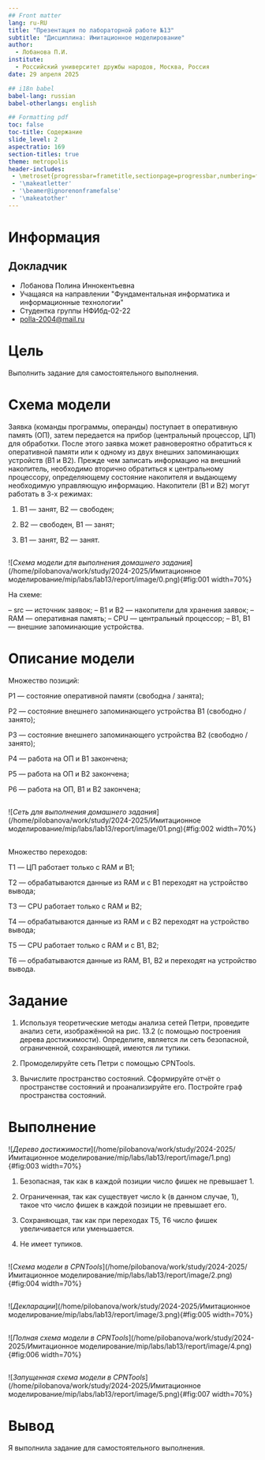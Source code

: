 ```yaml
---
## Front matter
lang: ru-RU
title: "Презентация по лабораторной работе №13"
subtitle: "Дисциплина: Имитационное моделирование"
author:
  - Лобанова П.И.
institute:
  - Российский университет дружбы народов, Москва, Россия
date: 29 апреля 2025

## i18n babel
babel-lang: russian
babel-otherlangs: english

## Formatting pdf
toc: false
toc-title: Содержание
slide_level: 2
aspectratio: 169
section-titles: true
theme: metropolis
header-includes:
 - \metroset{progressbar=frametitle,sectionpage=progressbar,numbering=fraction}
 - '\makeatletter'
 - '\beamer@ignorenonframefalse'
 - '\makeatother'
---
```


# Информация

## Докладчик


  * Лобанова Полина Иннокентьевна
  * Учащаяся на направлении "Фундаментальная информатика и информационные технологии"
  * Студентка группы НФИбд-02-22
  * [polla-2004@mail.ru](polla-2004@mail.ru)
  
# Цель

Выполнить задание для самостоятельного выполнения.


# Схема модели

Заявка (команды программы, операнды) поступает в оперативную память (ОП), затем передается на прибор (центральный процессор, ЦП) для обработки. После этого заявка может равновероятно обратиться к оперативной памяти или к одному из двух внешних запоминающих устройств (B1 и B2). Прежде чем записать информацию на внешний накопитель, необходимо вторично обратиться к центральному процессору, определяющему состояние накопителя и выдающему необходимую управляющую информацию. Накопители (B1 и B2) могут работать в 3-х режимах:

1) B1 — занят, B2 — свободен;

2) B2 — свободен, B1 — занят;

3) B1 — занят, B2 — занят.

## 

![*Схема модели для выполнения домашнего задания*](/home/pilobanova/work/study/2024-2025/Имитационное моделирование/mip/labs/lab13/report/image/0.png){#fig:001 width=70%}

На схеме:

– src — источник заявок;
– B1 и B2 — накопители для хранения заявок;
– RAM — оперативная память;
– CPU — центральный процессор;
– B1, B1 — внешние запоминающие устройства.

# Описание модели

Множество позиций:

P1 — состояние оперативной памяти (свободна / занята);

P2 — состояние внешнего запоминающего устройства B1 (свободно / занято);

P3 — состояние внешнего запоминающего устройства B2 (свободно / занято);

P4 — работа на ОП и B1 закончена;

P5 — работа на ОП и B2 закончена;

P6 — работа на ОП, B1 и B2 закончена;

## 

![*Сеть для выполнения домашнего задания*](/home/pilobanova/work/study/2024-2025/Имитационное моделирование/mip/labs/lab13/report/image/01.png){#fig:002 width=70%}

## 

Множество переходов:

T1 — ЦП работает только с RAM и B1;

T2 — обрабатываются данные из RAM и с B1 переходят на устройство вывода;

T3 — CPU работает только с RAM и B2;

T4 — обрабатываются данные из RAM и с B2 переходят на устройство вывода;

T5 — CPU работает только с RAM и с B1, B2;

T6 — обрабатываются данные из RAM, B1, B2 и переходят на устройство вывода.

# Задание

1. Используя теоретические методы анализа сетей Петри, проведите анализ сети, изображённой на рис. 13.2 (с помощью построения дерева достижимости). Определите, является ли сеть безопасной, ограниченной, сохраняющей, имеются ли тупики.

2. Промоделируйте сеть Петри с помощью CPNTools.

3. Вычислите пространство состояний. Сформируйте отчёт о пространстве состояний и проанализируйте его. Постройте граф пространства состояний.

# Выполнение

![*Дерево достижимости*](/home/pilobanova/work/study/2024-2025/Имитационное моделирование/mip/labs/lab13/report/image/1.png){#fig:003 width=70%}

1) Безопасная, так как в каждой позиции число фишек не превышает 1.

2) Ограниченная, так как существует число k (в данном случае, 1), такое что число фишек в каждой позиции не превышает его.

3) Сохраняющая, так как при переходах T5, T6 число фишек увеличивается или уменьшается.

4) Не имеет тупиков.

## 

![*Схема модели в CPNTools*](/home/pilobanova/work/study/2024-2025/Имитационное моделирование/mip/labs/lab13/report/image/2.png){#fig:004 width=70%}


## 

![*Декларации*](/home/pilobanova/work/study/2024-2025/Имитационное моделирование/mip/labs/lab13/report/image/3.png){#fig:005 width=70%}


## 

![*Полная схема модели в CPNTools*](/home/pilobanova/work/study/2024-2025/Имитационное моделирование/mip/labs/lab13/report/image/4.png){#fig:006 width=70%}

## 

![*Запущенная схема модели в CPNTools*](/home/pilobanova/work/study/2024-2025/Имитационное моделирование/mip/labs/lab13/report/image/5.png){#fig:007 width=70%}

# Вывод

Я выполнила задание для самостоятельного выполнения.

